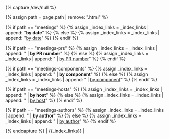 {% capture /dev/null %}

{% assign path = page.path | remove: ".html" %}

{% if path == "meetings" %}
  {% assign _index_links = _index_links | append: "<strong>by date</strong>" %}
{% else %}
  {% assign _index_links = _index_links | append: "<a href='/meetings/'>by date</a>" %}
{% endif %}

{% if path == "meetings-prs" %}
  {% assign _index_links = _index_links | append: " | <strong>by PR number</strong>" %}
{% else %}
  {% assign _index_links = _index_links | append: " | <a href='/meetings-prs/'>by PR number</a>" %}
{% endif %}

{% if path == "meetings-components" %}
  {% assign _index_links = _index_links | append: " | <strong>by component</strong>" %}
{% else %}
  {% assign _index_links = _index_links | append: " | <a href='/meetings-components/'>by component</a>" %}
{% endif %}

{% if path == "meetings-hosts" %}
  {% assign _index_links = _index_links | append: " | <strong>by host</strong>" %}
{% else %}
  {% assign _index_links = _index_links | append: " | <a href='/meetings-hosts/'>by host</a>" %}
{% endif %}

{% if path == "meetings-authors" %}
  {% assign _index_links = _index_links | append: " | <strong>by author</strong>" %}
{% else %}
  {% assign _index_links = _index_links | append: " | <a href='/meetings-authors/'>by author</a>" %}
{% endif %}

{% endcapture %}
| {{_index_links}} |
